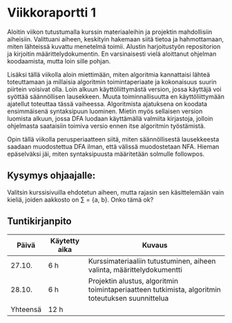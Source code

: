 # Viikkoraportti 1

Aloitin viikon tutustumalla kurssin materiaaleihin ja projektin mahdollisiin aiheisiin. Valittuani aiheen, keskityin hakemaan siitä tietoa ja hahmottamaan, miten lähteissä kuvattu menetelmä toimii. Alustin harjoitustyön repositorion ja kirjoitin määrittelydokumentin. En varsinaisesti vielä aloittanut ohjelman koodaamista, mutta loin sille pohjan. 

Lisäksi tällä viikolla aloin miettimään, miten algoritmia kannattaisi lähteä toteuttamaan ja millaisia algoritmin toimintaperiaate ja kokonaisuus suurin piirtein voisivat olla. Loin alkuun käyttöliittymästä version, jossa käyttäjä voi syöttää säännöllisen lausekkeen. Muuta toiminnallisuutta en käyttöliittymään ajatellut toteuttaa tässä vaiheessa. Algoritmista ajatuksena on koodata ensimmäisenä syntaksipuun luominen. Mietin myös sellaisen version luomista alkuun, jossa DFA luodaan käyttämällä valmiita kirjastoja, jolloin ohjelmasta saataisiin toimiva versio ennen itse algoritmin työstämistä.

Opin tällä viikolla perusperiaatteen siitä, miten säännöllisestä lausekkeesta saadaan muodostettua DFA ilman, että välissä muodostetaan NFA. Hieman epäselväksi jäi, miten syntaksipuusta määritetään solmulle followpos.


## Kysymys ohjaajalle:

Valitsin kurssisivuilla ehdotetun aiheen, mutta rajasin sen käsittelemään vain kieliä, joiden aakkosto on ∑ = {a, b}. Onko tämä ok? 


## Tuntikirjanpito

| Päivä | Käytetty aika | Kuvaus |
| ----- | ------------- | ------ |
|27.10.  | 6 h            | Kurssimateriaaliin tutustuminen, aiheen valinta, määrittelydokumentti |
|28.10.  | 6 h            | Projektin alustus, algoritmin toimintaperiaatteen tutkimista, algoritmin toteutuksen suunnittelua |
| Yhteensä | 12 h         |        |




